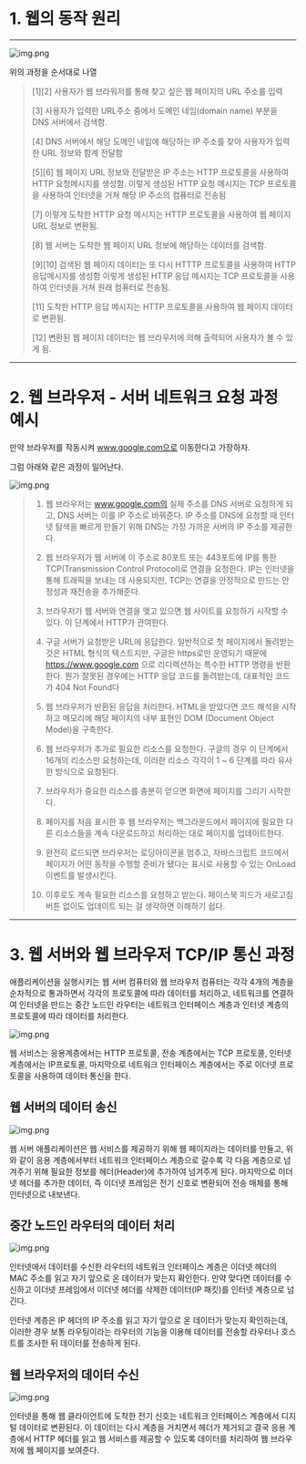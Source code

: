 # 1. 웹의 동작 원리

---

![img.png](https://velog.velcdn.com/images%2Fdyunge_100%2Fpost%2F4a2f953d-a0ef-4802-81f5-dfbd38b97c2e%2Fimage.png)

위의 과정을 순서대로 나열

> [1][2] 사용자가 웹 브라워저를 통해 찾고 싶은 웹 페이지의 URL 주소를 입력
>
> [3] 사용자가 입력한 URL주소 중에서 도메인 네임(domain name) 부분을 DNS 서버에서 검색함.
> 
> [4] DNS 서버에서 해당 도메인 네임에 해당하는 IP 주소를 찾아 사용자가 입력한 URL 정보와 함계 전달함
> 
> [5][6] 웹 페이지 URL 정보와 전달받은 IP 주소는 HTTP 프로토콜을 사용하여 HTTP 요청메시지를 생성함.
> 이렇게 생성된 HTTP 요청 메시지는 TCP 프로토콜을 사용하여 인터넷을 거쳐 해당 IP 주소의 컴퓨터로 전송됨
> 
> [7] 이렇게 도착한 HTTP 요청 메시지는 HTTP 프로토콜을 사용하여 웹 페이지 URL 정보로 변환됨.
> 
> [8] 웹 서버는 도착한 웹 페이지 URL 정보에 해당하는 데이터를 검색함.
> 
> [9][10] 검색된 웹 페이지 데이터는 또 다시 HTTTP 프로토콜을 사용하여 HTTP 응답메시지를 생성함
>이렇게 생성된 HTTP 응답 메시지는 TCP 프로토콜을 사용하여 인터넷을 거쳐 원래 컴퓨터로 전송됨.
> 
> [11] 도착한 HTTP 응답 메시지는 HTTP 프로토콜을 사용하여 웹 페이지 데이터로 변환됨.
> 
> [12] 변환된 웹 페이지 데이터는 웹 브라우저에 의해 출력되어 사용자가 볼 수 있게 됨.

---

# 2. 웹 브라우저 - 서버 네트워크 요청 과정 예시

만약 브라우저를 작동시켜 www.google.com으로 이동한다고 가장하자.

그럼 아래와 같은 과정이 일어난다.

![img.png](https://velog.velcdn.com/images%2Fdyunge_100%2Fpost%2F6260f235-55b9-424c-95ce-87742a13b96c%2Fimage.png)

> 1. 웹 브라우저는 www.google.com의 실제 주소를 DNS 서버로 요청하게 되고, DNS 서버는 이를 IP 주소로 바꿔준다. IP 주소를 DNS에 요청할 때 인터넷 탐색을 빠르게 만들기 위해 DNS는 가장 가까운 서버의 IP 주소를 제공한다.
>
>
> 2. 웹 브라우저가 웹 서버에 이 주소로 80포트 또는 443포트에 IP를 통한 TCP(Transmission Control Protocol)로 연결을 요청한다.
IP는 인터넷을 통해 트래픽을 보내는 데 사용되지만, TCP는 연결을 안정적으로 만드는 안정성과 재전송을 추가해준다.
>
>
> 3. 브라우저가 웹 서버와 연결을 맺고 있으면 웹 사이트를 요청하기 시작할 수 있다. 이 단계에서 HTTP가 관여한다.
>
>
> 4. 구글 서버가 요청받은 URL에 응답한다. 일반적으로 첫 페이지에서 돌려받는 것은 HTML 형식의 텍스트지만, 구글은 https로만 운영되기 때문에 https://www.google.com 으로 리디렉션하는 특수한 HTTP 명령을 반환한다.
뭔가 잘못된 경우에는 HTTP 응답 코드를 돌려받는데, 대표적인 코드가 404 Not Found다
>
>
> 5. 웹 브라우저가 반환된 응답을 처리한다. HTML을 받았다면 코드 해석을 시작하고 메모리에 해당 페이지의 내부 표현인 DOM (Document Object Model)을 구축한다.
>
> 
> 6. 웹 브라우저가 추가로 필요한 리소스를 요청한다. 구글의 경우 이 단계에서 16개의 리소스만 요청하는데, 이러한 리소스 각각이 1 ~ 6 단계를 따라 유사한 방식으로 요청된다.
>
>
> 7. 브라우저가 중요한 리소스를 충분히 얻으면 화면에 페이지를 그리기 시작한다.
>
>
> 8. 페이지를 처음 표시한 후 웹 브라우저는 백그라운드에서 페이지에 필요한 다른 리소스들을 계속 다운로드하고 처리하는 대로 페이지를 업데이트한다.
>
>
> 9. 완전히 로드되면 브라우저는 로딩아이콘을 멈추고, 자바스크립트 코드에서 페이지가 어떤 동작을 수행할 준비가 됐다는 표시로 사용할 수 있는 OnLoad 이벤트를 발생시킨다.
>
>
> 10. 이후로도 계속 필요한 리소스를 요청하고 받는다. 페이스북 피드가 새로고침 버튼 없이도 업데이트 되는 걸 생각하면 이해하기 쉽다.
>

---

# 3. 웹 서버와 웹 브라우저 TCP/IP 통신 과정

애플리케이션을 실행시키는 웹 서버 컴퓨터와 웹 브라우저 컴퓨터는 각각 4개의 계층을 순차적으로 통과하면서 각각의 프로토콜에 따라 데이터를 처리하고, 네트워크를 연결하여 인터넷을 만드는 중간 노드인 라우터는 네트워크 인터페이스 계층과 인터넷 계층의 프로토콜에 따라 데이터를 처리한다.

![img.png](https://velog.velcdn.com/images%2Fdyunge_100%2Fpost%2F47d9122b-e066-4ea1-8253-e571e1279fa1%2Fimage.png)

웹 서비스는 응용계층에서는 HTTP 프로토콜, 전송 계층에서는 TCP 프로토콜, 인터넷 계층에서는 IP프로토콜, 마지막으로 네트워크 인터페이스 계층에서는 주로 이더넷 프로토콜을 사용하여 데이터 통신을 한다.

## 웹 서버의 데이터 송신

![img.png](https://velog.velcdn.com/images%2Fdyunge_100%2Fpost%2Fbd1463fb-31b3-48de-910e-bf4b90f4f441%2Fimage.png)

웹 서버 애플리케이션은 웹 서비스를 제공하기 위해 웹 페이지라는 데이터를 만들고,
위와 같이 응용 계층에서부터 네트워크 인터페이스 계층으로 갈수록 각 다음 계층으로 넘겨주기 위해 필요한 정보를 헤더(Header)에 추가하여 넘겨주게 된다.
마지막으로 이더넷 헤더를 추가한 데이터, 즉 이더넷 프레임은 전기 신호로 변환되어 전송 매체를 통해 인터넷으로 내보낸다.

## 중간 노드인 라우터의 데이터 처리

![img.png](https://velog.velcdn.com/images%2Fdyunge_100%2Fpost%2Fa170605b-397b-4a35-87a0-24e4d4843f25%2Fimage.png)

인터넷에서 데이터를 수신한 라우터의 네트워크 인터페이스 계층은 이더넷 헤더의 MAC 주소를 읽고 자기 앞으로 온 데이터가 맞는지 확인한다. 만약 맞다면 데이터를 수신하고 이더넷 프레임에서 이더넷 헤더를 삭제한 데이터(IP 패킷)를 인터넷 계층으로 넘긴다.

인터넷 계층은 IP 헤더의 IP 주소를 읽고 자기 앞으로 온 데이터가 맞는지 확인하는데, 이러한 경우 보통 라우팅이라는 라우터의 기능을 이용해 데이터를 전송할 라우터나 호스트를 조사한 뒤 데이터를 전송하게 된다.

## 웹 브라우저의 데이터 수신

![img.png](https://velog.velcdn.com/images%2Fdyunge_100%2Fpost%2Fbb6a2adc-0e6a-41d5-a0f3-bff439480574%2Fimage.png)

인터넷을 통해 웹 클라이언트에 도착한 전기 신호는 네트워크 인터페이스 계층에서 디지털 데이터로 변환된다. 이 데이터는 다시 계층을 거치면서 헤더가 제거되고 결국 응용 계층에서 HTTP 헤더를 읽고 웹 서비스를 제공할 수 있도록 데이터를 처리하여 웹 브라우저에 웹 페이지를 보여준다.